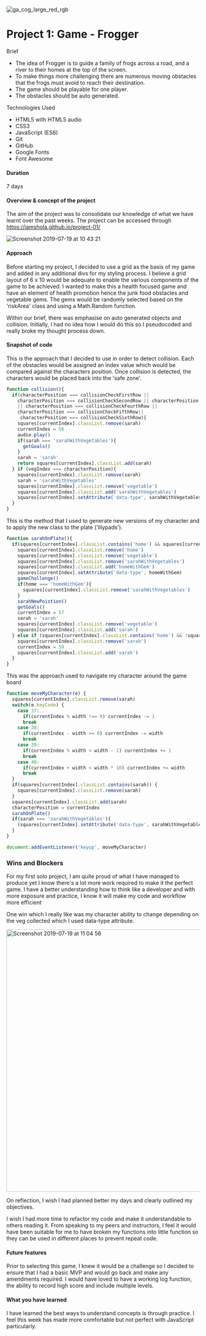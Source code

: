 ![ga_cog_large_red_rgb](https://cloud.githubusercontent.com/assets/40461/8183776/469f976e-1432-11e5-8199-6ac91363302b.png)
# Project 1: Game - Frogger

Brief
* The idea of Frogger is to guide a family of frogs across a road, and a river to their homes at the top of the screen.
* To make things more challenging there are numerous moving obstacles that the frogs must avoid to reach their destination.
* The game should be playable for one player.
* The obstacles should be auto generated.

Technologies Used
* HTML5 with HTML5 audio
*	CSS3
*	JavaScript (ES6)
*	Git
*	GitHub
*	Google Fonts
*	Font Awesome

#### Duration
7 days

#### Overview & concept of the project
The aim of the project was to consolidate our knowledge of what we have learnt over the past weeks. The project can be accessed through https://iamshola.github.io/project-01/

![Screenshot 2019-07-19 at 10 43 21](https://user-images.githubusercontent.com/43203736/61526285-0e720f00-aa12-11e9-9f68-b0c19e194119.png)


#### Approach
Before starting my project, I decided to use a grid as the basis of my game and added in any additional divs for my styling process. I believe a grid layout of 6 x 10 would be adequate to enable the various components of the game to be achieved. I wanted to make this a health focused game and have an element of health promotion hence the junk food obstacles and vegetable gems.
The gems would be randomly selected based on the 'riskArea' class and using a Math.Random function.

Within our brief, there was emphasise on auto generated objects and collision. Initially, I had no idea how I would do this so I pseudocoded and really broke my thought process down.


#### Snapshot of code
This is the approach that I decided to use in order to detect collision. Each of the obstacles would be assigned an index value which would be compared against the characters position. Once collision is detected, the characters would be placed back into the 'safe zone'.

``` js
function collision(){
  if(characterPosition === collisionCheckFirstRow ||
    characterPosition === collisionCheckSecondRow || characterPosition === collisionCheckThirdRow
    || characterPosition === collisionCheckFourthRow ||
    characterPosition === collisionCheckFifthRow||
     characterPosition === collisionCheckSixthRow){
    squares[currentIndex].classList.remove(sarah)
    currentIndex = 56
    audio.play()
    if(sarah === 'sarahWithVegetables'){
      getGoals()
    }
    sarah = 'sarah'
    return squares[currentIndex].classList.add(sarah)
  } if (vegIndex === characterPosition){
    squares[currentIndex].classList.remove(sarah)
    sarah = 'sarahWithVegetables'
    squares[currentIndex].classList.remove('vegetable')
    squares[currentIndex].classList.add('sarahWithVegetables')
    squares[currentIndex].setAttribute('data-type', sarahWithVegetables)
  }
}
```


This is the method that I used to generate new versions of my character and to apply the new class to the plate ('lilypads').

``` js
function sarahOnPlate(){
  if(squares[currentIndex].classList.contains('home') && squares[currentIndex].classList.contains('sarahWithVegetables')) {
    squares[currentIndex].classList.remove('home')
    squares[currentIndex].classList.remove('vegetable')
    squares[currentIndex].classList.remove('sarahWithVegetables')
    squares[currentIndex].classList.add('homeWithGem')
    squares[currentIndex].setAttribute('data-type', homeWithGem)
    gameChallenge()
    if(home === 'homeWithGem'){
      squares[currentIndex].classList.remove('sarahWithVegetables')
    }
    sarahNewPoistion()
    getGoals()
    currentIndex = 57
    sarah = 'sarah'
    squares[currentIndex].classList.remove('vegetable')
    squares[currentIndex].classList.add('sarah')
  } else if (squares[currentIndex].classList.contains('home') && !squares[currentIndex].classList.contains('sarahWithVegetables')) {
    squares[currentIndex].classList.remove('sarah')
    currentIndex = 59
    squares[currentIndex].classList.add('sarah')
  }
}

```

This was the approach used to navigate my character around the game board

``` js
function moveMyCharacter(e) {
  squares[currentIndex].classList.remove(sarah)
  switch(e.keyCode) {
    case 37:
      if(currentIndex % width !== 0) currentIndex -= 1
      break
    case 38:
      if(currentIndex - width >= 0) currentIndex -= width
      break
    case 39:
      if(currentIndex % width < width - 1) currentIndex += 1
      break
    case 40:
      if(currentIndex + width < width * 10) currentIndex += width
      break
  }
  if(squares[currentIndex].classList.contains(sarah)) {
    squares[currentIndex].classList.remove(sarah)
  }
  squares[currentIndex].classList.add(sarah)
  characterPosition = currentIndex
  sarahOnPlate()
  if(sarah === 'sarahWithVegetables'){
    (squares[currentIndex].setAttribute('data-type', sarahWithVegetables))
  }
}

document.addEventListener('keyup', moveMyCharacter)
```
### Wins and Blockers
For my first solo project, I am quite proud of what I have managed to produce yet I know there's a lot more work required to make it the perfect game. I have a better understanding how to think like a developer and with more exposure and practice, I know it will make my code and workflow more efficient

 One win which I really like was my character ability to change depending on the veg collected which I used data-type attribute.

<img width="684" alt="Screenshot 2019-07-19 at 11 04 56" src="https://user-images.githubusercontent.com/43203736/61527748-17181480-aa15-11e9-991f-cdd88aa133c9.png">

On reflection, I wish I had planned better my days and clearly outlined my objectives.

I wish I had more time to refactor my code and make it understandable to others reading it. From speaking to my peers and instructors, I feel it would have been suitable for me to have broken my functions into little function so they can be used in different places to prevent repeat code.


#### Future features
Prior to selecting this game, I knew it would be a challenge so I decided to ensure that I had a basic MVP and would go back and make any amendments required. I would have loved to have a working log function, the ability to record high score and include multiple levels.

#### What you have learned
I have learned the best ways to understand concepts is through practice. I feel this week has made more comfortable but not perfect with JavaScript particularly.
